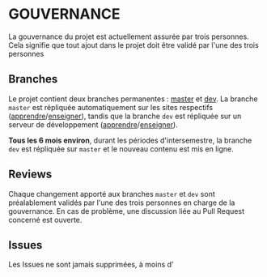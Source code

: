 # GOUVERNANCE

La gouvernance du projet est actuellement assurée par trois personnes. Cela signifie que tout ajout dans le projet doit être validé par l'une des trois personnes

## Branches
Le projet contient deux branches permanentes : [master](https://github.com/edunumsec2/book) et [dev](https://github.com/edunumsec2/book/tree/dev). La branche `master` est répliquée automatiquement sur les sites respectifs ([apprendre](https://apprendre.modulo-info.ch/)/[enseigner](https://enseigner.modulo-info.ch/)), tandis que la branche `dev` est répliquée sur un serveur de développement ([apprendre](https://dev-apprendre.modulo-info.ch/)/[enseigner](https://dev-enseigner.modulo-info.ch/)).

**Tous les 6 mois environ**, durant les périodes d'intersemestre, la branche `dev` est répliquée sur `master` et le nouveau contenu est mis en ligne.

## Reviews
Chaque changement apporté aux branches `master` et `dev` sont préalablement validés par l'une des trois personnes en charge de la gouvernance. En cas de problème, une discussion liée au Pull Request concerné est ouverte. 

## Issues
Les Issues ne sont jamais supprimées, à moins d'
